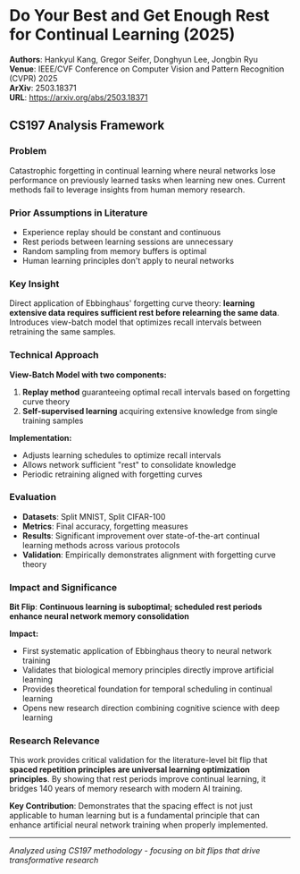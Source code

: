 # Do Your Best and Get Enough Rest for Continual Learning (2025)

**Authors**: Hankyul Kang, Gregor Seifer, Donghyun Lee, Jongbin Ryu  
**Venue**: IEEE/CVF Conference on Computer Vision and Pattern Recognition (CVPR) 2025  
**ArXiv**: 2503.18371  
**URL**: https://arxiv.org/abs/2503.18371

## CS197 Analysis Framework

### Problem
Catastrophic forgetting in continual learning where neural networks lose performance on previously learned tasks when learning new ones. Current methods fail to leverage insights from human memory research.

### Prior Assumptions in Literature
- Experience replay should be constant and continuous
- Rest periods between learning sessions are unnecessary
- Random sampling from memory buffers is optimal
- Human learning principles don't apply to neural networks

### Key Insight
Direct application of Ebbinghaus' forgetting curve theory: **learning extensive data requires sufficient rest before relearning the same data**. Introduces view-batch model that optimizes recall intervals between retraining the same samples.

### Technical Approach
**View-Batch Model with two components:**
1. **Replay method** guaranteeing optimal recall intervals based on forgetting curve theory
2. **Self-supervised learning** acquiring extensive knowledge from single training samples

**Implementation:**
- Adjusts learning schedules to optimize recall intervals
- Allows network sufficient "rest" to consolidate knowledge
- Periodic retraining aligned with forgetting curves

### Evaluation
- **Datasets**: Split MNIST, Split CIFAR-100
- **Metrics**: Final accuracy, forgetting measures
- **Results**: Significant improvement over state-of-the-art continual learning methods across various protocols
- **Validation**: Empirically demonstrates alignment with forgetting curve theory

### Impact and Significance
**Bit Flip**: **Continuous learning is suboptimal; scheduled rest periods enhance neural network memory consolidation**

**Impact:**
- First systematic application of Ebbinghaus theory to neural network training
- Validates that biological memory principles directly improve artificial learning
- Provides theoretical foundation for temporal scheduling in continual learning
- Opens new research direction combining cognitive science with deep learning

### Research Relevance
This work provides critical validation for the literature-level bit flip that **spaced repetition principles are universal learning optimization principles**. By showing that rest periods improve continual learning, it bridges 140 years of memory research with modern AI training.

**Key Contribution**: Demonstrates that the spacing effect is not just applicable to human learning but is a fundamental principle that can enhance artificial neural network training when properly implemented.

---
*Analyzed using CS197 methodology - focusing on bit flips that drive transformative research*